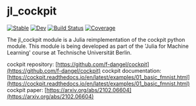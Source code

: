 # jl_cockpit
[![Stable](https://img.shields.io/badge/docs-stable-blue.svg)](https://Tim-Mueller-Bagehl.github.io/ICAforECGrecordings.jl/stable/)
[![Dev](https://img.shields.io/badge/docs-dev-blue.svg)](https://Tim-Mueller-Bagehl.github.io/ICAforECGrecordings.jl/dev/)
[![Build Status](https://github.com/Tim-Mueller-Bagehl/ICAforECGrecordings.jl/actions/workflows/CI.yml/badge.svg?branch=main)](https://github.com/Tim-Mueller-Bagehl/ICAforECGrecordings.jl/actions/workflows/CI.yml?query=branch%3Amain)
[![Coverage](https://codecov.io/gh/Tim-Mueller-Bagehl/ICAforECGrecordings.jl/branch/main/graph/badge.svg)](https://codecov.io/gh/Tim-Mueller-Bagehl/ICAforECGrecordings.jl)

The jl_cockpit module is a Julia reimplementation of the cockpit python module.
This module is being developed as part of the 'Julia for Machine Learning' course at Technische Universität Berlin.

cockpit repository: [https://github.com/f-dangel/cockpit](https://github.com/f-dangel/cockpit)
cockpit documentation: [https://cockpit.readthedocs.io/en/latest/examples/01_basic_fmnist.html](https://cockpit.readthedocs.io/en/latest/examples/01_basic_fmnist.html)
cockpit paper: [https://arxiv.org/abs/2102.06604](https://arxiv.org/abs/2102.06604)
